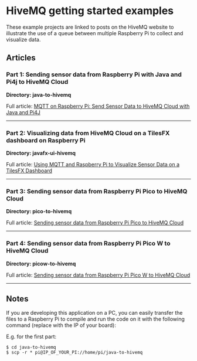 # HiveMQ getting started examples

These example projects are linked to posts on the HiveMQ website to illustrate 
the use of a queue between multiple Raspberry Pi to collect and visualize data.

## Articles

### Part 1: Sending sensor data from Raspberry Pi with Java and Pi4j to HiveMQ Cloud

**Directory: java-to-hivemq**

Full article: [MQTT on Raspberry Pi: Send Sensor Data to HiveMQ Cloud with Java and Pi4J](https://www.hivemq.com/blog/mqtt-raspberrypi-part01-sensor-data-hivemqcloud-java-pi4j/)

***

### Part 2: Visualizing data from HiveMQ Cloud on a TilesFX dashboard on Raspberry Pi

**Directory: javafx-ui-hivemq**

Full article: [Using MQTT and Raspberry Pi to Visualize Sensor Data on a TilesFX Dashboard](https://www.hivemq.com/blog/mqtt-raspberrypi-part02-visualizing-sensor-data-on-a-tilesfx-dashboard/)

***

### Part 3: Sending sensor data from Raspberry Pi Pico to HiveMQ Cloud 

**Directory: pico-to-hivemq**

Full article: [Sending sensor data from Raspberry Pi Pico to HiveMQ Cloud](https://www.hivemq.com/blog/mqtt-raspberrypi-part03-sending-sensor-data-hivemqcloud-pico/)

***

### Part 4: Sending sensor data from Raspberry Pi Pico W to HiveMQ Cloud

**Directory: picow-to-hivemq**

Full article: [Sending sensor data from Raspberry Pi Pico W to HiveMQ Cloud](https://webtechie.be/post/2022-12-07-sending-sensor-data-from-raspberry-pi-pico-w-to-hivemq-cloud/)

***

## Notes

If you are developing this application on a PC, you can easily transfer the files to a Raspberry Pi to compile and run
the code on it with the following command (replace with the IP of your board):

E.g. for the first part:

```shell
$ cd java-to-hivemq
$ scp -r * pi@IP_OF_YOUR_PI://home/pi/java-to-hivemq
```